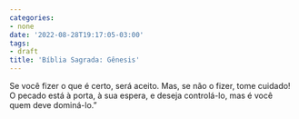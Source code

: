 ```yaml
---
categories:
- none
date: '2022-08-28T19:17:05-03:00'
tags:
- draft
title: 'Bíblia Sagrada: Gênesis'
---
```


Se você fizer o que é certo, será aceito. Mas, se não o fizer, tome cuidado! O pecado está à porta, à sua espera, e deseja controlá-lo, mas é você quem deve dominá-lo.”
